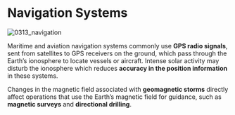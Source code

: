 # Navigation Systems

![0313_navigation](./static/0313_navigation.png)

Maritime and aviation navigation systems commonly use **GPS radio signals**, sent from satellites to GPS receivers on the ground, which pass through the Earth’s ionosphere to locate vessels or aircraft.  Intense solar activity may disturb the ionosphere which reduces **accuracy in the position information** in these systems.

Changes in the magnetic field associated with **geomagnetic storms** directly affect operations that use the Earth’s magnetic field for guidance, such as **magnetic surveys** and **directional drilling**.